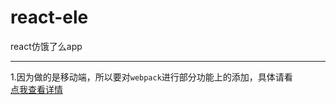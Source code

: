 # react-ele
react仿饿了么app
******************************************************
1.因为做的是移动端，所以要对`webpack`进行部分功能上的添加，具体请看    
[点我查看详情](href="https://ymbo.github.io/2017/09/06/create-react-app%E9%85%8D%E7%BD%AEwebpack/)
